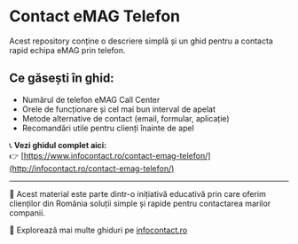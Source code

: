 # Contact eMAG Telefon

Acest repository conține o descriere simplă și un ghid pentru a contacta rapid echipa eMAG prin telefon.

## Ce găsești în ghid:

- Numărul de telefon eMAG Call Center
- Orele de funcționare și cel mai bun interval de apelat
- Metode alternative de contact (email, formular, aplicație)
- Recomandări utile pentru clienți înainte de apel

📞 **Vezi ghidul complet aici:**  
👉 [https://www.infocontact.ro/contact-emag-telefon/](http://infocontact.ro/contact-emag-telefon/)

---

📌 Acest material este parte dintr-o inițiativă educativă prin care oferim clienților din România soluții simple și rapide pentru contactarea marilor companii.

🔗 Explorează mai multe ghiduri pe [infocontact.ro](https://www.infocontact.ro)
